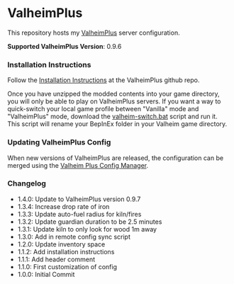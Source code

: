 # ValheimPlus

This repository hosts my [ValheimPlus](https://github.com/valheimPlus/ValheimPlus) server configuration.

**Supported ValheimPlus Version**: 0.9.6

### Installation Instructions

Follow the [Installation Instructions](https://github.com/valheimPlus/ValheimPlus#installation-instructions) at the ValheimPlus github repo.

Once you have unzipped the modded contents into your game directory, you will only be able to play on ValheimPlus servers.
If you want a way to quick-switch your local game profile between "Vanilla" mode and "ValheimPlus" mode, download the [valheim-switch.bat](./valheim-switch.bat) script and run it. This script will rename your BepInEx folder in your Valheim game directory.

### Updating ValheimPlus Config

When new versions of ValheimPlus are released, the configuration can be merged using the [Valheim Plus Config Manager](https://valheim-plus-config.web.app/). 

### Changelog
- 1.4.0: Update to ValheimPlus version 0.9.7
- 1.3.4: Increase drop rate of iron
- 1.3.3: Update auto-fuel radius for kiln/fires
- 1.3.2: Update guardian duration to be 2.5 minutes
- 1.3.1: Update kiln to only look for wood 1m away
- 1.3.0: Add in remote config sync script
- 1.2.0: Update inventory space
- 1.1.2: Add installation instructions
- 1.1.1: Add header comment
- 1.1.0: First customization of config
- 1.0.0: Initial Commit
